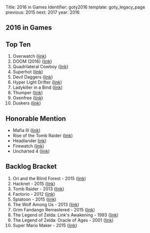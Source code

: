 Title: 2016 in Games
Identifier: goty2016
template: goty_legacy_page
previous: 2015
next: 2017
year: 2016

<article>
  <h1>2016 in Games</h1>

  <section>
    <h2>Top Ten</h2>
    <ol>
      <li>Overwatch (<a href="https://playoverwatch.com/en-us/">link</a>)</li>
      <li>DOOM (2016) (<a href="https://doom.com/en-us/">link</a>)</li>
      <li>Quadrilateral Cowboy (<a href="http://blendogames.com/qc/">link</a>)</li>
      <li>Superhot (<a href="https://superhotgame.com/">link</a>)</li>
      <li>Devil Daggers (<a href="http://devildaggers.com/">link</a>)</li>
      <li>Hyper Light Drifter (<a href="http://www.heart-machine.com/">link</a>)</li>
      <li>
        <span title="My Twin Brother Made Me Crossdress As Him And Now I Have To Deal With A Geeky Stalker And A Domme Beauty Who Want Me In A Bind!! or, Ladykiller in a Bind">
          Ladykiller in a Bind
        </span> (<a href="http://ladykillerinabind.com">link</a>)
      </li>
      <li>Thumper (<a href="https://thumpergame.com/">link</a>)</li>
      <li>Oxenfree (<a href="http://nightschoolstudio.com/oxenfree/">link</a>)</li>
      <li>Duskers (<a href="http://duskers.misfits-attic.com/">link</a>)</li>
    </ol>
  </section>

  <section>
    <h2>Honorable Mention</h2>
    <ul>
      <li>Mafia III (<a href="https://mafiagame.com/">link</a>)</li>
      <li>Rise of the Tomb Raider (<a href="https://www.tombraider.com/en-us">link</a>)</li>
      <li>Headlander <a href="http://store.steampowered.com/app/340000/">link</a>)</li>
      <li>Firewatch (<a href="http://www.firewatchgame.com/">link</a>)</li>
      <li>Uncharted 4 (<a href="https://www.unchartedthegame.com/en-us/games/uncharted-4">link</a>)</li>
    </ul>
  </section>
</article>

<aside>
  <section>
    <h2>Backlog Bracket</h2>
    <ol>
      <li>
        Ori and the Blind Forest - 2015 (<a href="http://store.steampowered.com/app/387290/?snr=1_5_1100__1100">link</a>)
      </li>
      <li>Hacknet - 2015 (<a href="http://store.steampowered.com/app/365450/">link</a>)</li>
      <li>Tomb Raider - 2013 (<a href="https://eu.square-enix.com/en/games/tomb-raider">link</a>)</li>
      <li>Factorio - 2012 (<a href="https://www.factorio.com/">link</a>)</li>
      <li>Splatoon - 2015 (<a href="https://splatoon.nintendo.com/">link</a>)</li>
      <li>The Wolf Among Us - 2013 (<a href="https://telltale.com/series/the-wolf-among-us/">link</a>)</li>
      <li>Grim Fandango Remastered - 2015 (<a href="http://www.grimremastered.com/">link</a>)</li>
      <li>
        The Legend of Zelda: Link's Awakening - 1993
        (<a href="https://en.wikipedia.org/wiki/The_Legend_of_Zelda:_Link's_Awakening">link</a>)
      </li>
      <li>
        The Legend of Zelda: Oracle of Ages - 2001
        (<a href="https://en.wikipedia.org/wiki/The_Legend_of_Zelda:_Oracle_of_Seasons_and_Oracle_of_Ages">link</a>)
      </li>
      <li>Super Mario Maker - 2015 (<a href="https://supermariomaker.nintendo.com/">link</a>)</li>
    </ul>
  </section>
</aside>
